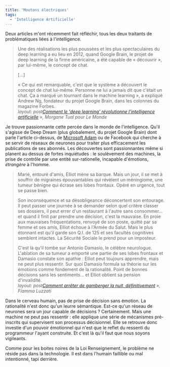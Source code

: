 ```yaml
---
title: 'Moutons électriques'
tags:
  - 'Intelligence Artificielle'
---
```


Deux articles m'ont récemment fait réfléchir, tous les deux traitants de
problématiques liées à l'intelligence.

<!-- more -->

> Une des réalisations les plus poussées et les plus spectaculaires du
> <span lang="en">deep learning</span> a eu lieu en 2012, quand Google Brain, le
> projet de deep learning de la firme américaine, a été capable de
> «&nbsp;découvrir&nbsp;», par lui-même, le concept de chat.
>
> […]
>
> «&nbsp;Ce qui est remarquable, c'est que le système a découvert le concept de
> chat lui-même. Personne ne lui a jamais dit que c'était un chat. Ça a marqué
> un tournant dans le machine learning&nbsp;», a expliqué Andrew Ng, fondateur
> du projet Google Brain, dans les colonnes du magazine Forbes.  
> <cite>layout:
> post[Comment le 'deep learning' révolutionne l'intelligence artificielle](http://mobile.lemonde.fr/pixels/article/2015/07/24/comment-le-deep-learning-revolutionne-l-intelligence-artificielle_4695929_4408996.html?xtref=acc_dir&utm_campaign=Echobox&utm_medium=Social&utm_source=Facebook)&nbsp;»,
> Morgane Tual pour Le Monde</cite>

Je trouve passionnante cette percée dans le monde de l'intelligence. Qu'il
s'agisse de <span lang="en">Deep Dream</span> (plus globalement, du projet
<span lang="en">Google Brain</span>) dont parle l'article ci-dessus, de
[Microsoft Adam](http://research.microsoft.com/en-us/news/features/dnnvision-071414.aspx)
ou de Facebook qui cherche à se servir de réseaux de neurones pour traiter plus
efficacement les publications de ses abonnés. Les découvertes sont passionnantes
même si planent au dessus de fortes inquiétudes&nbsp;: le soulèvement des
machines, la prise de contrôle par une entité sur-rationelle, incapable
d'émotions, _étrangère_ à l'homme.

> Marié, entouré d'amis, Elliot mène sa barque. Mais un jour, il se met à
> souffrir de migraines épouvantables qui révèlent un méningiome, une tumeur
> bénigne qui écrase ses lobes frontaux. Opéré en urgence, tout se passe bien.
>
> Son inconséquence et sa désobligeance déconcertent son entourage. Il peut
> passer une journée à se demander selon quel critère classer ses dossiers, il
> peut errer d'un restaurant à l'autre sans consommer… et quand il finit par
> prendre une décision, c'est la mauvaise. En proie aux mauvaises
> fréquentations, renvoyé de son poste, quitté par sa femme et ses amis, Elliot
> échoue à l'Armée du Salut. Mais le plus étonnant est qu'il garde son Q.I. de
> 125 et ses facultés cognitives semblent intactes. La Sécurité Sociale le prend
> pour un imposteur.
>
> C'est là qu'il tombe sur Antonio Damasio, le célèbre neurologue. L'ablation de
> sa tumeur a emporté une partie de ses lobes frontaux et Damasio constate son
> apathie&nbsp;: Elliot peut toujours apprendre, mais ne peut plus ressentir.
> Sur quoi Damasio formula sa théorie sur les émotions comme fondement de la
> rationalité. Point de bonnes décisions sans les sentiments… et Elliot obtient
> sa pension d'invalidité.  
> <cite>layout:
> post[Comment arrêter de gamberger la nuit, définitivement](http://lavventura.blog.lemonde.fr/2015/07/24/comment-arreter-de-gamberger-la-nuit/)&nbsp;»,
> Fiamma Luzzati</cite>

Dans le cerveau humain, pas de prise de décision sans émotion. La rationalité
n'est donc qu'un leurre sémantique. Est-ce qu'un réseau de neurones sera un jour
capable de décisions&nbsp;? Certainement. Mais une machine ne peut pas
ressentir&nbsp;: elle applique une série de mécanismes pré-inscrits qui
supervisent son processus décisionnel. Elle se retrouve donc investie d'un
pouvoir émotionnel qui n'est que le reflet du ressenti du programmeur l'ayant
construite. Et c'est là qu'il faut que nous soyons vigileants.

Comme pour les boites noires de la Loi Renseignement, le problème ne réside pas
dans la technologie. Il est dans l'humain faillible ou mal intentionné, tapi
derrière.
